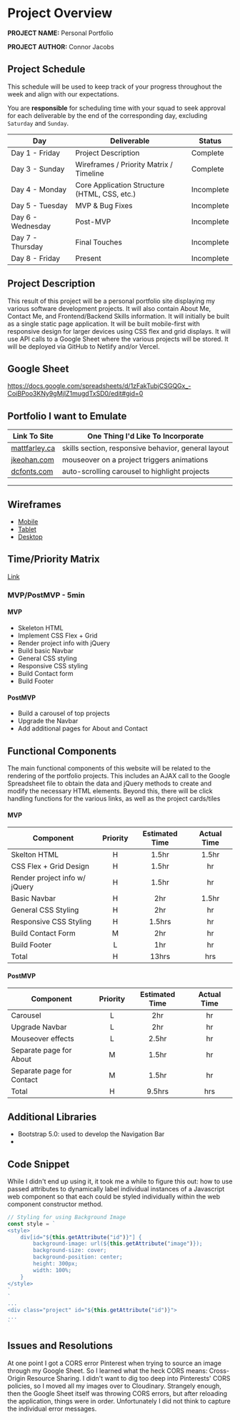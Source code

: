 # Project Overview

**PROJECT NAME:** Personal Portfolio

**PROJECT AUTHOR:** Connor Jacobs

## Project Schedule

This schedule will be used to keep track of your progress throughout the week and align with our expectations.  

You are **responsible** for scheduling time with your squad to seek approval for each deliverable by the end of the corresponding day, excluding `Saturday` and `Sunday`.

|  Day | Deliverable | Status
|---|---| ---|
|Day 1 - Friday| Project Description | Complete
|Day 3 - Sunday| Wireframes / Priority Matrix / Timeline | Complete
|Day 4 - Monday| Core Application Structure (HTML, CSS, etc.) | Incomplete
|Day 5 - Tuesday| MVP & Bug Fixes | Incomplete
|Day 6 - Wednesday| Post-MVP | Incomplete
|Day 7 - Thursday| Final Touches | Incomplete
|Day 8 - Friday| Present | Incomplete


## Project Description

This result of this project will be a personal portfolio site displaying my various software development projects. It will also contain About Me, Contact Me, and Frontend/Backend Skills information. It will initially be built as a single static page application. It will be built mobile-first with responsive design for larger devices using CSS flex and grid displays. It will use API calls to a Google Sheet where the various projects will be stored. It will be deployed via GitHub to Netlify and/or Vercel.

## Google Sheet

https://docs.google.com/spreadsheets/d/1zFakTubjCSGQGx_-CoiBPoo3KNy9gMjIZ1mugdTxSD0/edit#gid=0

## Portfolio I want to Emulate

Link To Site  | One Thing I'd Like To Incorporate | 
| ------------- | ------------- |
| [mattfarley.ca](http://mattfarley.ca/) |  skills section, responsive behavior, general layout
| [jkeohan.com](http://jkeohan.com/) | mouseover on a project triggers animations
| [dcfonts.com](https://www.dcfonts.com/)| auto-scrolling carousel to highlight projects

---

## Wireframes

- [Mobile](https://res.cloudinary.com/kinr-jay/image/upload/v1618199143/GA/IMG_8617_whqdvy.heic)
- [Tablet](https://res.cloudinary.com/kinr-jay/image/upload/v1618199142/GA/IMG_8618_wgfz9p.heic)
- [Desktop](https://res.cloudinary.com/kinr-jay/image/upload/v1618199142/GA/IMG_8619_ilyayx.heic)

## Time/Priority Matrix 

[Link](https://res.cloudinary.com/kinr-jay/image/upload/v1618198406/GA/time-priority-matrix.heic)


### MVP/PostMVP - 5min
#### MVP

- Skeleton HTML
- Implement CSS Flex + Grid
- Render project info with jQuery
- Build basic Navbar
- General CSS styling
- Responsive CSS styling
- Build Contact form
- Build Footer

#### PostMVP 

- Build a carousel of top projects
- Upgrade the Navbar
- Add additional pages for About and Contact

## Functional Components

The main functional components of this website will be related to the rendering of the portfolio projects. This includes an AJAX call to the Google Spreadsheet file to obtain the data and jQuery methods to create and modify the necessary HTML elements. Beyond this, there will be click handling functions for the various links, as well as the project cards/tiles

#### MVP
| Component | Priority | Estimated Time | Actual Time |
| --- | :---: |  :---: | :---: | 
| Skelton HTML | H | 1.5hr | 1.5hr |
| CSS Flex + Grid Design | H | 1.5hr | hr |
| Render project info w/ jQuery | H | 1.5hr | hr |  
| Basic Navbar | H | 2hr|  1.5hr | 
| General CSS Styling | H | 2hr | hr|
| Responsive CSS Styling | H | 1.5hrs|  hr | 
| Build Contact Form | M | 2hr | hr |
| Build Footer | L | 1hr |  hr |
| Total | H | 13hrs| hrs |

#### PostMVP
| Component | Priority | Estimated Time | Actual Time |
| --- | :---: |  :---: | :---: | 
| Carousel | L | 2hr | hr | hr |
| Upgrade Navbar | L | 2hr | hr |
| Mouseover effects | L | 2.5hr | hr |
| Separate page for About | M | 1.5hr | hr |
| Separate page for Contact | M | 1.5hr | hr |
| Total | H | 9.5hrs| hrs |

## Additional Libraries

- Bootstrap 5.0: used to develop the Navigation Bar
- 

## Code Snippet

While I didn't end up using it, it took me a while to figure this out: how to use passed attributes to dynamically label individual instances of a Javascript web component so that each could be styled individually within the web component constructor method.

```js
// Styling for using Background Image
const style = `
<style>
    div[id="${this.getAttribute("id")}"] {
        background-image: url(${this.getAttribute("image")});
        background-size: cover;
        background-position: center;
        height: 300px;
        width: 100%;
    }
</style>
`
`
...
<div class="project" id="${this.getAttribute("id")}">
...
`
```

## Issues and Resolutions

At one point I got a CORS error Pinterest when trying to source an image through my Google Sheet. So I learned what the heck CORS means: Cross-Origin Resource Sharing. I didn't want to dig too deep into Pinterests' CORS policies, so I moved all my images over to Cloudinary. Strangely enough, then the Google Sheet itself was throwing CORS errors, but after reloading the application, things were in order. Unfortunately I did not think to capture the individual error messages.


